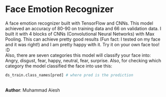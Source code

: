 # Face Emotion Recognizer
A face emotion recognizer built with TensorFlow and CNNs. This model achieved an accuracy of 80-90 on training data and 66 on validation data. I built it with 4 blocks of CNNs (Convolutional  Neural Networks) with Max Pooling. This can achieve pretty good results (Fun fact: I tested on my face and it was right!) and I am pretty happy with it. Try it on your own face too! :D<br />
Also, there are seven categories this model will classify your face into: Angry, disgust, fear, happy, neutral, fear, surprise. Also, for checking which category the model classified the face into use this:<br/>
```python
ds_train.class_names[pred] # where pred is the prediction
```
<br/>
<b>Author</b>: Muhammad Aiesh
